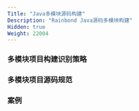 ```yaml
---
Title: "Java多模块源码构建"
Description: "Rainbond Java源码多模块构建"
Hidden: true
Weight: 22004
---
```


### 多模块项目构建识别策略

### 多模块项目源码规范

### 案例


